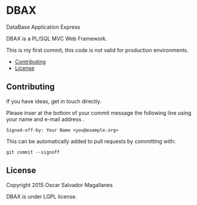 # DBAX
DataBase Application Express

DBAX is a PL/SQL MVC Web Framework. 

This is my first commit, this code is not valid for production environments.

- [Contributing](#contributing)
- [License](#license)


<a name="contributing"></a>
## Contributing

If you have ideas, get in touch directly.

Please inser at the bottom of your commit message the following line using your name and e-mail address .

    Signed-off-by: Your Name <you@example.org>

This can be automatically added to pull requests by committing with:

    git commit --signoff

<a name="license"></a>
## License
Copyright 2015 Oscar Salvador Magallanes 

DBAX is under LGPL license. 
